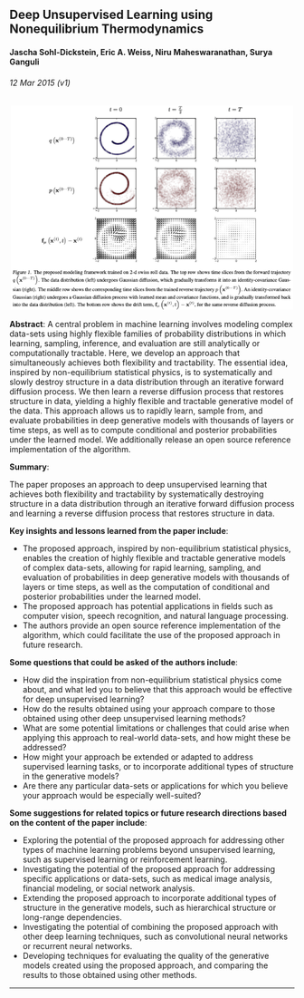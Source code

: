 ## Deep Unsupervised Learning using Nonequilibrium Thermodynamics
#### Jascha Sohl-Dickstein, Eric A. Weiss, Niru Maheswaranathan, Surya Ganguli
###### 12 Mar 2015 (v1)


<p align="center">
  <img width="500" src="assets/1.png">
</p>


**Abstract**:
A central problem in machine learning involves modeling complex data-sets using highly flexible families of probability distributions in which learning, sampling, inference, and evaluation are still analytically or computationally tractable. Here, we develop an approach that simultaneously achieves both flexibility and tractability. The essential idea, inspired by non-equilibrium statistical physics, is to systematically and slowly destroy structure in a data distribution through an iterative forward diffusion process. We then learn a reverse diffusion process that restores structure in data, yielding a highly flexible and tractable generative model of the data. This approach allows us to rapidly learn, sample from, and evaluate probabilities in deep generative models with thousands of layers or time steps, as well as to compute conditional and posterior probabilities under the learned model. We additionally release an open source reference implementation of the algorithm.

**Summary**:

The paper proposes an approach to deep unsupervised learning that achieves both flexibility and tractability by systematically destroying structure in a data distribution through an iterative forward diffusion process and learning a reverse diffusion process that restores structure in data.

**Key insights and lessons learned from the paper include**:
* The proposed approach, inspired by non-equilibrium statistical physics, enables the creation of highly flexible and tractable generative models of complex data-sets, allowing for rapid learning, sampling, and evaluation of probabilities in deep generative models with thousands of layers or time steps, as well as the computation of conditional and posterior probabilities under the learned model.
* The proposed approach has potential applications in fields such as computer vision, speech recognition, and natural language processing.
* The authors provide an open source reference implementation of the algorithm, which could facilitate the use of the proposed approach in future research.


**Some questions that could be asked of the authors include**:
* How did the inspiration from non-equilibrium statistical physics come about, and what led you to believe that this approach would be effective for deep unsupervised learning?
* How do the results obtained using your approach compare to those obtained using other deep unsupervised learning methods?
* What are some potential limitations or challenges that could arise when applying this approach to real-world data-sets, and how might these be addressed?
* How might your approach be extended or adapted to address supervised learning tasks, or to incorporate additional types of structure in the generative models?
* Are there any particular data-sets or applications for which you believe your approach would be especially well-suited?


**Some suggestions for related topics or future research directions based on the content of the paper include**:
* Exploring the potential of the proposed approach for addressing other types of machine learning problems beyond unsupervised learning, such as supervised learning or reinforcement learning.
* Investigating the potential of the proposed approach for addressing specific applications or data-sets, such as medical image analysis, financial modeling, or social network analysis.
* Extending the proposed approach to incorporate additional types of structure in the generative models, such as hierarchical structure or long-range dependencies.
* Investigating the potential of combining the proposed approach with other deep learning techniques, such as convolutional neural networks or recurrent neural networks.
* Developing techniques for evaluating the quality of the generative models created using the proposed approach, and comparing the results to those obtained using other methods.

---
